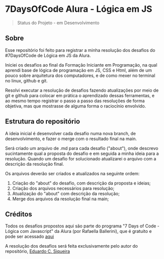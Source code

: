 # 7DaysOfCode Alura - Lógica em JS

> Status do Projeto - em Desenvolvimento

## Sobre

Esse repositório foi feito para registrar a minha resolução dos desafios do #7DaysOfCode de Lógica em JS da Alura.

Iniciei os desafios ao final da Formação Iniciante em Programação, na qual aprendi base de lógica de programação em JS, CSS e Html, além de um pouco sobre arquitetura dos computadores, e de como mexer no terminal no linux, github e git.

Resolvi executar a resolução de desafios fazendo atualizações por meio de git e github para colocar em prática o aprendizado dessas ferramentas, e ao mesmo tempo registrar o passo a passo das resoluções de forma objetiva, mas que mostrasse de alguma forma o raciocínio envolvido.

## Estrutura do repositório

A ideia inicial é desenvolver cada desafio numa nova branch, de desenvolvimento, e fazer o merge com o resultado final na main.

Será criado um arquivo de .md para cada desafio ("about"), onde descrevo sucintamente qual a proposta do desafio e em seguida a minha ideia para a resolução. Quando um desafio for solucionado atualizarei o arquivo com a descrição da resolução final.

Os arquivos deverão ser criados e atualizados na seguinte ordem: 

1. Criação do "about" do desafio, com descrição da proposta e ideias;
2. Criação dos arquivos necessários para resolução;
3. Atualização do "about" com descrição da resolução;
4. Merge dos arquivos da resolução final na main;

## Créditos

Todos os desafios propostos aqui são parte do programa "7 Days of Code - Lógica com Javascript" da Alura (por Rafaella Ballerini), que é gratuito e pode ser acessado [aqui](https://7daysofcode.io/matricula/logica-programacao)

A resolução dos desafios será feita exclusivamente pelo autor do repositório, [Eduardo C. Siqueira][def]


[def]: https://github.com/SteinvorECS